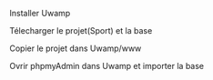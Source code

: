 Installer Uwamp 

Télecharger le projet(Sport) et la base

Copier le projet dans Uwamp/www

Ovrir phpmyAdmin dans Uwamp et importer la base



